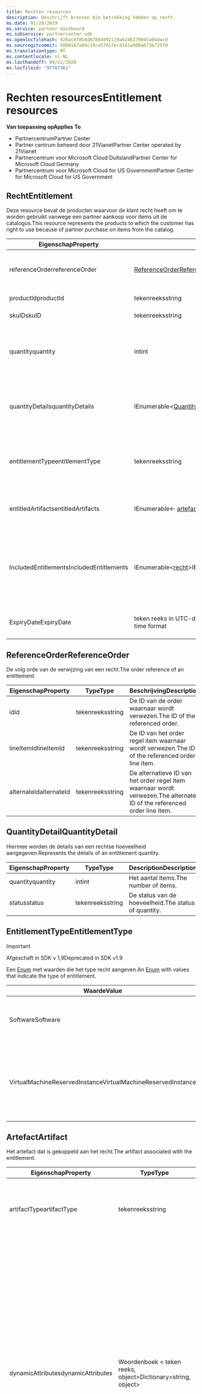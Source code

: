 ```yaml
---
title: Rechten resources
description: Beschrijft bronnen die betrekking hebben op recht.
ms.date: 01/28/2019
ms.service: partner-dashboard
ms.subservice: partnercenter-sdk
ms.openlocfilehash: 428ac6f8b4d67894092119a6246279045a04dac0
ms.sourcegitcommit: 58801b7a09c19ce57617ec4181a008a673b725f0
ms.translationtype: MT
ms.contentlocale: nl-NL
ms.lasthandoff: 09/22/2020
ms.locfileid: "97767361"
---
```

# <a name="entitlement-resources"></a><span data-ttu-id="8e6d1-103">Rechten resources</span><span class="sxs-lookup"><span data-stu-id="8e6d1-103">Entitlement resources</span></span>

<span data-ttu-id="8e6d1-104">**Van toepassing op**</span><span class="sxs-lookup"><span data-stu-id="8e6d1-104">**Applies To**</span></span>

- <span data-ttu-id="8e6d1-105">Partnercentrum</span><span class="sxs-lookup"><span data-stu-id="8e6d1-105">Partner Center</span></span>
- <span data-ttu-id="8e6d1-106">Partner centrum beheerd door 21Vianet</span><span class="sxs-lookup"><span data-stu-id="8e6d1-106">Partner Center operated by 21Vianet</span></span>
- <span data-ttu-id="8e6d1-107">Partnercentrum voor Microsoft Cloud Duitsland</span><span class="sxs-lookup"><span data-stu-id="8e6d1-107">Partner Center for Microsoft Cloud Germany</span></span>
- <span data-ttu-id="8e6d1-108">Partnercentrum voor Microsoft Cloud for US Government</span><span class="sxs-lookup"><span data-stu-id="8e6d1-108">Partner Center for Microsoft Cloud for US Government</span></span>

## <a name="entitlement"></a><span data-ttu-id="8e6d1-109">Recht</span><span class="sxs-lookup"><span data-stu-id="8e6d1-109">Entitlement</span></span>

<span data-ttu-id="8e6d1-110">Deze resource bevat de producten waarvoor de klant recht heeft om te worden gebruikt vanwege een partner aankoop voor items uit de catalogus.</span><span class="sxs-lookup"><span data-stu-id="8e6d1-110">This resource represents the products to which the customer has right to use because of partner purchase on items from the catalog.</span></span>

| <span data-ttu-id="8e6d1-111">Eigenschap</span><span class="sxs-lookup"><span data-stu-id="8e6d1-111">Property</span></span> | <span data-ttu-id="8e6d1-112">Type</span><span class="sxs-lookup"><span data-stu-id="8e6d1-112">Type</span></span> | <span data-ttu-id="8e6d1-113">Description</span><span class="sxs-lookup"><span data-stu-id="8e6d1-113">Description</span></span> |
|----------|------|-------------|
| <span data-ttu-id="8e6d1-114">referenceOrder</span><span class="sxs-lookup"><span data-stu-id="8e6d1-114">referenceOrder</span></span> | [<span data-ttu-id="8e6d1-115">ReferenceOrder</span><span class="sxs-lookup"><span data-stu-id="8e6d1-115">ReferenceOrder</span></span>](#referenceorder) | <span data-ttu-id="8e6d1-116">De verwijzing naar de order die heeft geresulteerd in het recht.</span><span class="sxs-lookup"><span data-stu-id="8e6d1-116">The order reference that resulted in the entitlement.</span></span> |
| <span data-ttu-id="8e6d1-117">productId</span><span class="sxs-lookup"><span data-stu-id="8e6d1-117">productId</span></span> | <span data-ttu-id="8e6d1-118">tekenreeks</span><span class="sxs-lookup"><span data-stu-id="8e6d1-118">string</span></span> | <span data-ttu-id="8e6d1-119">De id van het product.</span><span class="sxs-lookup"><span data-stu-id="8e6d1-119">The ID of the product.</span></span> |
| <span data-ttu-id="8e6d1-120">skuID</span><span class="sxs-lookup"><span data-stu-id="8e6d1-120">skuID</span></span> | <span data-ttu-id="8e6d1-121">tekenreeks</span><span class="sxs-lookup"><span data-stu-id="8e6d1-121">string</span></span> | <span data-ttu-id="8e6d1-122">De ID van de SKU.</span><span class="sxs-lookup"><span data-stu-id="8e6d1-122">The ID of the SKU.</span></span> |
| <span data-ttu-id="8e6d1-123">quantity</span><span class="sxs-lookup"><span data-stu-id="8e6d1-123">quantity</span></span> | <span data-ttu-id="8e6d1-124">int</span><span class="sxs-lookup"><span data-stu-id="8e6d1-124">int</span></span> | <span data-ttu-id="8e6d1-125">Het aantal rechten (exclusief niet-afgehandelde/overgedragen rechten).</span><span class="sxs-lookup"><span data-stu-id="8e6d1-125">The quantity of entitlements (excludes Unfulfilled/Transfered entitlements).</span></span> |
| <span data-ttu-id="8e6d1-126">quantityDetails</span><span class="sxs-lookup"><span data-stu-id="8e6d1-126">quantityDetails</span></span> | <span data-ttu-id="8e6d1-127">IEnumerable<[QuantityDetail](#quantitydetail)></span><span class="sxs-lookup"><span data-stu-id="8e6d1-127">IEnumerable<[QuantityDetail](#quantitydetail)></span></span> | <span data-ttu-id="8e6d1-128">De lijst met details van de rechten hoeveelheid (het aantal items en de status van elk aantal).</span><span class="sxs-lookup"><span data-stu-id="8e6d1-128">The list of entitlement quantity details (the number of items and status of each quantity).</span></span> |
| <span data-ttu-id="8e6d1-129">entitlementType</span><span class="sxs-lookup"><span data-stu-id="8e6d1-129">entitlementType</span></span> | <span data-ttu-id="8e6d1-130">tekenreeks</span><span class="sxs-lookup"><span data-stu-id="8e6d1-130">string</span></span> | <span data-ttu-id="8e6d1-131">Het type recht.</span><span class="sxs-lookup"><span data-stu-id="8e6d1-131">The type of entitlement.</span></span> <span data-ttu-id="8e6d1-132">(Bijgewerkt naar een teken reeks van [EntitlementType](#entitlementtype) in SDK 1,8.)</span><span class="sxs-lookup"><span data-stu-id="8e6d1-132">(Updated to string from [EntitlementType](#entitlementtype) in SDK 1.8.)</span></span> |
| <span data-ttu-id="8e6d1-133">entitledArtifacts</span><span class="sxs-lookup"><span data-stu-id="8e6d1-133">entitledArtifacts</span></span> | <span data-ttu-id="8e6d1-134">IEnumerable<- [artefact](#artifact)></span><span class="sxs-lookup"><span data-stu-id="8e6d1-134">IEnumerable<[Artifact](#artifact)></span></span> | <span data-ttu-id="8e6d1-135">De lijst met artefacten die zijn gekoppeld aan het recht.</span><span class="sxs-lookup"><span data-stu-id="8e6d1-135">The list of artifacts associated with the entitlement.</span></span> |
| <span data-ttu-id="8e6d1-136">IncludedEntitlements</span><span class="sxs-lookup"><span data-stu-id="8e6d1-136">IncludedEntitlements</span></span> | <span data-ttu-id="8e6d1-137">IEnumerable<[recht](#artifact)></span><span class="sxs-lookup"><span data-stu-id="8e6d1-137">IEnumerable<[Entitlement](#artifact)></span></span> | <span data-ttu-id="8e6d1-138">De lijst met rechten die impliciet zijn opgenomen als resultaat van de aankoop van de SkuId van de catalogus.</span><span class="sxs-lookup"><span data-stu-id="8e6d1-138">The list of entitlements, which are implicitly included as a result of the ProductId / SkuId purchase from catalog.</span></span> |
| <span data-ttu-id="8e6d1-139">ExpiryDate</span><span class="sxs-lookup"><span data-stu-id="8e6d1-139">ExpiryDate</span></span> | <span data-ttu-id="8e6d1-140">teken reeks in UTC-datum-tijd notatie</span><span class="sxs-lookup"><span data-stu-id="8e6d1-140">string in UTC date-time format</span></span>  | <span data-ttu-id="8e6d1-141">De verval datum van de rechten (indien van toepassing).</span><span class="sxs-lookup"><span data-stu-id="8e6d1-141">The entitlement expiry date (if applicable).</span></span> |

## <a name="referenceorder"></a><span data-ttu-id="8e6d1-142">ReferenceOrder</span><span class="sxs-lookup"><span data-stu-id="8e6d1-142">ReferenceOrder</span></span>

<span data-ttu-id="8e6d1-143">De volg orde van de verwijzing van een recht.</span><span class="sxs-lookup"><span data-stu-id="8e6d1-143">The order reference of an entitlement.</span></span>

| <span data-ttu-id="8e6d1-144">Eigenschap</span><span class="sxs-lookup"><span data-stu-id="8e6d1-144">Property</span></span> | <span data-ttu-id="8e6d1-145">Type</span><span class="sxs-lookup"><span data-stu-id="8e6d1-145">Type</span></span> | <span data-ttu-id="8e6d1-146">Beschrijving</span><span class="sxs-lookup"><span data-stu-id="8e6d1-146">Description</span></span> |
|----------|------|-------------|
| <span data-ttu-id="8e6d1-147">id</span><span class="sxs-lookup"><span data-stu-id="8e6d1-147">id</span></span> | <span data-ttu-id="8e6d1-148">tekenreeks</span><span class="sxs-lookup"><span data-stu-id="8e6d1-148">string</span></span> | <span data-ttu-id="8e6d1-149">De ID van de order waarnaar wordt verwezen.</span><span class="sxs-lookup"><span data-stu-id="8e6d1-149">The ID of the referenced order.</span></span> |
| <span data-ttu-id="8e6d1-150">lineItemId</span><span class="sxs-lookup"><span data-stu-id="8e6d1-150">lineItemId</span></span> | <span data-ttu-id="8e6d1-151">tekenreeks</span><span class="sxs-lookup"><span data-stu-id="8e6d1-151">string</span></span> | <span data-ttu-id="8e6d1-152">De ID van het order regel item waarnaar wordt verwezen.</span><span class="sxs-lookup"><span data-stu-id="8e6d1-152">The ID of the referenced order line item.</span></span> |
| <span data-ttu-id="8e6d1-153">alternateId</span><span class="sxs-lookup"><span data-stu-id="8e6d1-153">alternateId</span></span> | <span data-ttu-id="8e6d1-154">tekenreeks</span><span class="sxs-lookup"><span data-stu-id="8e6d1-154">string</span></span> | <span data-ttu-id="8e6d1-155">De alternatieve ID van het order regel item waarnaar wordt verwezen.</span><span class="sxs-lookup"><span data-stu-id="8e6d1-155">The alternate ID of the referenced order line item.</span></span> |

## <a name="quantitydetail"></a><span data-ttu-id="8e6d1-156">QuantityDetail</span><span class="sxs-lookup"><span data-stu-id="8e6d1-156">QuantityDetail</span></span>

<span data-ttu-id="8e6d1-157">Hiermee worden de details van een rechtse hoeveelheid aangegeven.</span><span class="sxs-lookup"><span data-stu-id="8e6d1-157">Represents the details of an entitlement quantity.</span></span>

| <span data-ttu-id="8e6d1-158">Eigenschap</span><span class="sxs-lookup"><span data-stu-id="8e6d1-158">Property</span></span> | <span data-ttu-id="8e6d1-159">Type</span><span class="sxs-lookup"><span data-stu-id="8e6d1-159">Type</span></span> | <span data-ttu-id="8e6d1-160">Description</span><span class="sxs-lookup"><span data-stu-id="8e6d1-160">Description</span></span> |
|----------|------|-------------|
| <span data-ttu-id="8e6d1-161">quantity</span><span class="sxs-lookup"><span data-stu-id="8e6d1-161">quantity</span></span> | <span data-ttu-id="8e6d1-162">int</span><span class="sxs-lookup"><span data-stu-id="8e6d1-162">int</span></span> | <span data-ttu-id="8e6d1-163">Het aantal items.</span><span class="sxs-lookup"><span data-stu-id="8e6d1-163">The number of items.</span></span> |
| <span data-ttu-id="8e6d1-164">status</span><span class="sxs-lookup"><span data-stu-id="8e6d1-164">status</span></span> | <span data-ttu-id="8e6d1-165">tekenreeks</span><span class="sxs-lookup"><span data-stu-id="8e6d1-165">string</span></span> | <span data-ttu-id="8e6d1-166">De status van de hoeveelheid.</span><span class="sxs-lookup"><span data-stu-id="8e6d1-166">The status of quantity.</span></span> |

## <a name="entitlementtype"></a><span data-ttu-id="8e6d1-167">EntitlementType</span><span class="sxs-lookup"><span data-stu-id="8e6d1-167">EntitlementType</span></span>

> [!IMPORTANT]
> <span data-ttu-id="8e6d1-168">Afgeschaft in SDK v 1,9</span><span class="sxs-lookup"><span data-stu-id="8e6d1-168">Deprecated in SDK v1.9</span></span>

<span data-ttu-id="8e6d1-169">Een [Enum](/dotnet/api/system.enum) met waarden die het type recht aangeven.</span><span class="sxs-lookup"><span data-stu-id="8e6d1-169">An [Enum](/dotnet/api/system.enum) with values that indicate the type of entitlement.</span></span>

| <span data-ttu-id="8e6d1-170">Waarde</span><span class="sxs-lookup"><span data-stu-id="8e6d1-170">Value</span></span> | <span data-ttu-id="8e6d1-171">Beschrijving</span><span class="sxs-lookup"><span data-stu-id="8e6d1-171">Description</span></span> |
|-------|-------------|
| <span data-ttu-id="8e6d1-172">Software</span><span class="sxs-lookup"><span data-stu-id="8e6d1-172">Software</span></span> | <span data-ttu-id="8e6d1-173">Hiermee wordt het type recht aangegeven dat is gerelateerd aan software.</span><span class="sxs-lookup"><span data-stu-id="8e6d1-173">Indicates entitlement type related to software.</span></span> |
| <span data-ttu-id="8e6d1-174">VirtualMachineReservedInstance</span><span class="sxs-lookup"><span data-stu-id="8e6d1-174">VirtualMachineReservedInstance</span></span> | <span data-ttu-id="8e6d1-175">Hiermee wordt het type recht aangegeven dat is gerelateerd aan Azure Reserved Virtual Machine Instances.</span><span class="sxs-lookup"><span data-stu-id="8e6d1-175">Indicates entitlement type related to Azure Reserved Virtual Machine Instances.</span></span> |

## <a name="artifact"></a><span data-ttu-id="8e6d1-176">Artefact</span><span class="sxs-lookup"><span data-stu-id="8e6d1-176">Artifact</span></span>

<span data-ttu-id="8e6d1-177">Het artefact dat is gekoppeld aan het recht.</span><span class="sxs-lookup"><span data-stu-id="8e6d1-177">The artifact associated with the entitlement.</span></span>

| <span data-ttu-id="8e6d1-178">Eigenschap</span><span class="sxs-lookup"><span data-stu-id="8e6d1-178">Property</span></span> | <span data-ttu-id="8e6d1-179">Type</span><span class="sxs-lookup"><span data-stu-id="8e6d1-179">Type</span></span> | <span data-ttu-id="8e6d1-180">Description</span><span class="sxs-lookup"><span data-stu-id="8e6d1-180">Description</span></span> |
|----------|------|-------------|
| <span data-ttu-id="8e6d1-181">artifactType</span><span class="sxs-lookup"><span data-stu-id="8e6d1-181">artifactType</span></span> | <span data-ttu-id="8e6d1-182">tekenreeks</span><span class="sxs-lookup"><span data-stu-id="8e6d1-182">string</span></span> | <span data-ttu-id="8e6d1-183">Het type artefact.</span><span class="sxs-lookup"><span data-stu-id="8e6d1-183">The type of artifact.</span></span> <span data-ttu-id="8e6d1-184">(Bijgewerkt met een teken reeks van [ArtifactType](#artifacttype) in SDK v 1.8)</span><span class="sxs-lookup"><span data-stu-id="8e6d1-184">(Updated to string from [ArtifactType](#artifacttype) in SDK V1.8)</span></span> |
| <span data-ttu-id="8e6d1-185">dynamicAttributes</span><span class="sxs-lookup"><span data-stu-id="8e6d1-185">dynamicAttributes</span></span> | <span data-ttu-id="8e6d1-186">Woordenboek &lt; teken reeks, object&gt;</span><span class="sxs-lookup"><span data-stu-id="8e6d1-186">Dictionary&lt;string, object&gt;</span></span> | <span data-ttu-id="8e6d1-187">Dynamische kenmerken met artifacttype-specifieke waarden.</span><span class="sxs-lookup"><span data-stu-id="8e6d1-187">Dynamic attributes containing artifacttype specific values.</span></span> <span data-ttu-id="8e6d1-188">Als bijvoorbeeld artifactType = "reservedinstance" is, bevat deze eigenschap "reservationType" = "informatie" of "reservationType" = "sqldatabases" die het gereserveerde exemplaar van een virtuele machine of een gereserveerd Azure SQL-exemplaar aangeeft.</span><span class="sxs-lookup"><span data-stu-id="8e6d1-188">For example when artifactType = "reservedinstance", this property will contain "reservationType" = "virtualmachines" or "reservationType" = "sqldatabases" denoting virtual machine reserved instance or Azure SQL reserved instance.</span></span> <span data-ttu-id="8e6d1-189">(Beschikbaar vanaf SDK v 1,9)</span><span class="sxs-lookup"><span data-stu-id="8e6d1-189">(Available starting in SDK v1.9)</span></span> |

## <a name="artifacttype"></a><span data-ttu-id="8e6d1-190">ArtifactType</span><span class="sxs-lookup"><span data-stu-id="8e6d1-190">ArtifactType</span></span>

> [!IMPORTANT]
> <span data-ttu-id="8e6d1-191">Afgeschaft in SDK v 1,9</span><span class="sxs-lookup"><span data-stu-id="8e6d1-191">Deprecated in SDK v1.9</span></span>

<span data-ttu-id="8e6d1-192">Een [Enum](/dotnet/api/system.enum) met waarden die het type van het rechten artefact aangeven.</span><span class="sxs-lookup"><span data-stu-id="8e6d1-192">An [Enum](/dotnet/api/system.enum) with values that indicate the type of entitlement artifact.</span></span>

| <span data-ttu-id="8e6d1-193">Waarde</span><span class="sxs-lookup"><span data-stu-id="8e6d1-193">Value</span></span>                          | <span data-ttu-id="8e6d1-194">Beschrijving</span><span class="sxs-lookup"><span data-stu-id="8e6d1-194">Description</span></span>                                                                             |
|--------------------------------| ----------------------------------------------------------------------------------------|
| <span data-ttu-id="8e6d1-195">VirtualMachineReservedInstance</span><span class="sxs-lookup"><span data-stu-id="8e6d1-195">VirtualMachineReservedInstance</span></span> | <span data-ttu-id="8e6d1-196">Hiermee worden de hulp middelen voor artefacten aangegeven bij het ophalen van Azure Reserved Virtual Machine Instances.</span><span class="sxs-lookup"><span data-stu-id="8e6d1-196">Indicates the artifact aids with retrieval of Azure Reserved Virtual Machine Instances.</span></span> |

## <a name="reservedinstanceartifact"></a><span data-ttu-id="8e6d1-197">ReservedInstanceArtifact</span><span class="sxs-lookup"><span data-stu-id="8e6d1-197">ReservedInstanceArtifact</span></span>

<span data-ttu-id="8e6d1-198">Het artefact dat is gekoppeld aan een door Azure gereserveerde instantie-recht.</span><span class="sxs-lookup"><span data-stu-id="8e6d1-198">The artifact associated with an Azure Reserved Instance entitlement.</span></span> <span data-ttu-id="8e6d1-199">Deze wordt overgenomen van de klasse [artefacten](#artifact) .</span><span class="sxs-lookup"><span data-stu-id="8e6d1-199">It inherits from the [Artifact](#artifact) class.</span></span>

| <span data-ttu-id="8e6d1-200">Eigenschap</span><span class="sxs-lookup"><span data-stu-id="8e6d1-200">Property</span></span>   | <span data-ttu-id="8e6d1-201">Type</span><span class="sxs-lookup"><span data-stu-id="8e6d1-201">Type</span></span>                           | <span data-ttu-id="8e6d1-202">Description</span><span class="sxs-lookup"><span data-stu-id="8e6d1-202">Description</span></span>                                        |
|------------|--------------------------------|----------------------------------------------------|
| <span data-ttu-id="8e6d1-203">koppelen</span><span class="sxs-lookup"><span data-stu-id="8e6d1-203">link</span></span>       | [<span data-ttu-id="8e6d1-204">Koppeling</span><span class="sxs-lookup"><span data-stu-id="8e6d1-204">Link</span></span>](./utility-resources.md#link) | <span data-ttu-id="8e6d1-205">De koppeling om alle gekoppelde artefact gegevens op te halen.</span><span class="sxs-lookup"><span data-stu-id="8e6d1-205">The link to get all associated artifact details.</span></span>   |
| <span data-ttu-id="8e6d1-206">resourceID</span><span class="sxs-lookup"><span data-stu-id="8e6d1-206">resourceID</span></span> | <span data-ttu-id="8e6d1-207">tekenreeks</span><span class="sxs-lookup"><span data-stu-id="8e6d1-207">string</span></span>                         | <span data-ttu-id="8e6d1-208">De ID van de Azure-reserverings order of-resource.</span><span class="sxs-lookup"><span data-stu-id="8e6d1-208">The ID of the Azure reservation order or resource.</span></span> |

## <a name="reservedinstanceartifactdetails"></a><span data-ttu-id="8e6d1-209">ReservedInstanceArtifactDetails</span><span class="sxs-lookup"><span data-stu-id="8e6d1-209">ReservedInstanceArtifactDetails</span></span>

<span data-ttu-id="8e6d1-210">Vertegenwoordigt de entiteit die wordt geretourneerd bij het aanroepen van de koppeling naar de gereserveerde instantie artefact van Azure.</span><span class="sxs-lookup"><span data-stu-id="8e6d1-210">Represents the entity returned upon invocation of the Azure Reserved Instance artifact link.</span></span>

|   <span data-ttu-id="8e6d1-211">Eigenschap</span><span class="sxs-lookup"><span data-stu-id="8e6d1-211">Property</span></span>   |           <span data-ttu-id="8e6d1-212">Type</span><span class="sxs-lookup"><span data-stu-id="8e6d1-212">Type</span></span>           |                          <span data-ttu-id="8e6d1-213">Beschrijving</span><span class="sxs-lookup"><span data-stu-id="8e6d1-213">Description</span></span>                          |
|--------------|--------------------------|---------------------------------------------------------------|
|     <span data-ttu-id="8e6d1-214">type</span><span class="sxs-lookup"><span data-stu-id="8e6d1-214">type</span></span>     |          <span data-ttu-id="8e6d1-215">tekenreeks</span><span class="sxs-lookup"><span data-stu-id="8e6d1-215">string</span></span>          |                     <span data-ttu-id="8e6d1-216">Het type artefact.</span><span class="sxs-lookup"><span data-stu-id="8e6d1-216">The type of artifact.</span></span>                     |
| <span data-ttu-id="8e6d1-217">ringen</span><span class="sxs-lookup"><span data-stu-id="8e6d1-217">reservations</span></span> | <span data-ttu-id="8e6d1-218">IEnumerable<Reservation></span><span class="sxs-lookup"><span data-stu-id="8e6d1-218">IEnumerable<Reservation></span></span> | <span data-ttu-id="8e6d1-219">Hiermee wordt de Azure resource-of reserverings order-id aangegeven.</span><span class="sxs-lookup"><span data-stu-id="8e6d1-219">Indicates the Azure resource or reservation order identifier.</span></span> |

## <a name="reservation"></a><span data-ttu-id="8e6d1-220">Reservering</span><span class="sxs-lookup"><span data-stu-id="8e6d1-220">Reservation</span></span>

<span data-ttu-id="8e6d1-221">Vertegenwoordigt een afzonderlijke reserve ring.</span><span class="sxs-lookup"><span data-stu-id="8e6d1-221">Represents an individual reservation.</span></span>

| <span data-ttu-id="8e6d1-222">Eigenschap</span><span class="sxs-lookup"><span data-stu-id="8e6d1-222">Property</span></span>          | <span data-ttu-id="8e6d1-223">Type</span><span class="sxs-lookup"><span data-stu-id="8e6d1-223">Type</span></span>                           | <span data-ttu-id="8e6d1-224">Description</span><span class="sxs-lookup"><span data-stu-id="8e6d1-224">Description</span></span>                                                        |
|-------------------|--------------------------------|--------------------------------------------------------------------|
| <span data-ttu-id="8e6d1-225">reservationId</span><span class="sxs-lookup"><span data-stu-id="8e6d1-225">reservationId</span></span>     | <span data-ttu-id="8e6d1-226">tekenreeks</span><span class="sxs-lookup"><span data-stu-id="8e6d1-226">string</span></span>                         | <span data-ttu-id="8e6d1-227">De ID van de reserve ring.</span><span class="sxs-lookup"><span data-stu-id="8e6d1-227">The ID of the reservation.</span></span>                                         |
| <span data-ttu-id="8e6d1-228">scopeType</span><span class="sxs-lookup"><span data-stu-id="8e6d1-228">scopeType</span></span>         | <span data-ttu-id="8e6d1-229">tekenreeks</span><span class="sxs-lookup"><span data-stu-id="8e6d1-229">string</span></span>                         | <span data-ttu-id="8e6d1-230">Het type bereik dat is gekoppeld aan de reserve ring van de virtuele machine.</span><span class="sxs-lookup"><span data-stu-id="8e6d1-230">The type of scope associated with the virtual machine reservation.</span></span> |
| <span data-ttu-id="8e6d1-231">displayName</span><span class="sxs-lookup"><span data-stu-id="8e6d1-231">displayName</span></span>       | <span data-ttu-id="8e6d1-232">tekenreeks</span><span class="sxs-lookup"><span data-stu-id="8e6d1-232">string</span></span>                         | <span data-ttu-id="8e6d1-233">De weergave naam van de reserve ring.</span><span class="sxs-lookup"><span data-stu-id="8e6d1-233">The display name of the reservation.</span></span>                               |
| <span data-ttu-id="8e6d1-234">appliedScopes</span><span class="sxs-lookup"><span data-stu-id="8e6d1-234">appliedScopes</span></span>     | <span data-ttu-id="8e6d1-235">IEnumerable</span><span class="sxs-lookup"><span data-stu-id="8e6d1-235">IEnumerable</span></span>                    | <span data-ttu-id="8e6d1-236">De lijst met toegepaste bereiken die zijn gekoppeld aan de reserve ring.</span><span class="sxs-lookup"><span data-stu-id="8e6d1-236">The list of applied scopes associated with the reservation.</span></span> <span data-ttu-id="8e6d1-237">(Alleen beschikbaar als scopeType niet wordt gedeeld.)</span><span class="sxs-lookup"><span data-stu-id="8e6d1-237">(Only available when scopeType isn't shared.)</span></span> |
| <span data-ttu-id="8e6d1-238">quantity</span><span class="sxs-lookup"><span data-stu-id="8e6d1-238">quantity</span></span>          | <span data-ttu-id="8e6d1-239">int</span><span class="sxs-lookup"><span data-stu-id="8e6d1-239">int</span></span>                            | <span data-ttu-id="8e6d1-240">Het aantal virtuele machines in de reserve ring.</span><span class="sxs-lookup"><span data-stu-id="8e6d1-240">The number of virtual machines in the reservation.</span></span>                 |
| <span data-ttu-id="8e6d1-241">expiryDateTime</span><span class="sxs-lookup"><span data-stu-id="8e6d1-241">expiryDateTime</span></span>    | <span data-ttu-id="8e6d1-242">teken reeks in UTC-datum-tijd notatie</span><span class="sxs-lookup"><span data-stu-id="8e6d1-242">string in UTC date-time format</span></span> | <span data-ttu-id="8e6d1-243">De verval datum van de reserve ring.</span><span class="sxs-lookup"><span data-stu-id="8e6d1-243">The expiry date of the reservation.</span></span>                                |
| <span data-ttu-id="8e6d1-244">effectiveDateTime</span><span class="sxs-lookup"><span data-stu-id="8e6d1-244">effectiveDateTime</span></span> | <span data-ttu-id="8e6d1-245">teken reeks in UTC-datum-tijd notatie</span><span class="sxs-lookup"><span data-stu-id="8e6d1-245">string in UTC date-time format</span></span> | <span data-ttu-id="8e6d1-246">De ingangs datum van de reserve ring.</span><span class="sxs-lookup"><span data-stu-id="8e6d1-246">The effective date of the reservation.</span></span>                             |
| <span data-ttu-id="8e6d1-247">provisioningState</span><span class="sxs-lookup"><span data-stu-id="8e6d1-247">provisioningState</span></span> | <span data-ttu-id="8e6d1-248">tekenreeks</span><span class="sxs-lookup"><span data-stu-id="8e6d1-248">string</span></span>                         | <span data-ttu-id="8e6d1-249">De inrichtings status van de reserve ring.</span><span class="sxs-lookup"><span data-stu-id="8e6d1-249">The provisioning state of the reservation.</span></span>                         |

## <a name="virtualmachinereservedinstanceartifact"></a><span data-ttu-id="8e6d1-250">VirtualMachineReservedInstanceArtifact</span><span class="sxs-lookup"><span data-stu-id="8e6d1-250">VirtualMachineReservedInstanceArtifact</span></span>

> [!IMPORTANT]
> <span data-ttu-id="8e6d1-251">Afgeschaft in SDK v 1,9</span><span class="sxs-lookup"><span data-stu-id="8e6d1-251">Deprecated in SDK v1.9</span></span>

<span data-ttu-id="8e6d1-252">Het artefact dat is gekoppeld aan een voor Azure gereserveerde instantie van een virtuele machine.</span><span class="sxs-lookup"><span data-stu-id="8e6d1-252">The artifact associated with an Azure Reserved Virtual Machine Instance entitlement.</span></span> <span data-ttu-id="8e6d1-253">Deze wordt overgenomen van de klasse [artefacten](#artifact) .</span><span class="sxs-lookup"><span data-stu-id="8e6d1-253">It inherits from the [Artifact](#artifact) class.</span></span>

| <span data-ttu-id="8e6d1-254">Eigenschap</span><span class="sxs-lookup"><span data-stu-id="8e6d1-254">Property</span></span>   | <span data-ttu-id="8e6d1-255">Type</span><span class="sxs-lookup"><span data-stu-id="8e6d1-255">Type</span></span>                              | <span data-ttu-id="8e6d1-256">Description</span><span class="sxs-lookup"><span data-stu-id="8e6d1-256">Description</span></span>                                        |
|------------|-----------------------------------|----------------------------------------------------|
| <span data-ttu-id="8e6d1-257">koppelen</span><span class="sxs-lookup"><span data-stu-id="8e6d1-257">link</span></span>       | [<span data-ttu-id="8e6d1-258">Koppeling</span><span class="sxs-lookup"><span data-stu-id="8e6d1-258">Link</span></span>](utility-resources.md#link) | <span data-ttu-id="8e6d1-259">De koppeling om alle gekoppelde artefact gegevens op te halen.</span><span class="sxs-lookup"><span data-stu-id="8e6d1-259">The link to get all associated artifact details.</span></span>   |
| <span data-ttu-id="8e6d1-260">resourceID</span><span class="sxs-lookup"><span data-stu-id="8e6d1-260">resourceID</span></span> | <span data-ttu-id="8e6d1-261">tekenreeks</span><span class="sxs-lookup"><span data-stu-id="8e6d1-261">string</span></span>                            | <span data-ttu-id="8e6d1-262">De ID van de Azure-reserverings order of-resource.</span><span class="sxs-lookup"><span data-stu-id="8e6d1-262">The ID of the Azure reservation order or resource.</span></span> |

## <a name="virtualmachinereservedinstanceartifactdetails"></a><span data-ttu-id="8e6d1-263">VirtualMachineReservedInstanceArtifactDetails</span><span class="sxs-lookup"><span data-stu-id="8e6d1-263">VirtualMachineReservedInstanceArtifactDetails</span></span>

> [!IMPORTANT]
> <span data-ttu-id="8e6d1-264">Afgeschaft in SDK v 1,9</span><span class="sxs-lookup"><span data-stu-id="8e6d1-264">Deprecated in SDK v1.9</span></span>

<span data-ttu-id="8e6d1-265">Vertegenwoordigt de entiteit die wordt geretourneerd bij het aanroepen van de koppeling van de Azure reserved virtual machine-instantie artefact.</span><span class="sxs-lookup"><span data-stu-id="8e6d1-265">Represents the entity returned upon invocation of the Azure Reserved Virtual Machine Instance artifact link.</span></span>

| <span data-ttu-id="8e6d1-266">Eigenschap</span><span class="sxs-lookup"><span data-stu-id="8e6d1-266">Property</span></span>                    | <span data-ttu-id="8e6d1-267">Type</span><span class="sxs-lookup"><span data-stu-id="8e6d1-267">Type</span></span>                                                                 | <span data-ttu-id="8e6d1-268">Beschrijving</span><span class="sxs-lookup"><span data-stu-id="8e6d1-268">Description</span></span>           |
|-----------------------------|----------------------------------------------------------------------|-----------------------|
| <span data-ttu-id="8e6d1-269">type</span><span class="sxs-lookup"><span data-stu-id="8e6d1-269">type</span></span>                        | [<span data-ttu-id="8e6d1-270">ArtifactType</span><span class="sxs-lookup"><span data-stu-id="8e6d1-270">ArtifactType</span></span>](#artifacttype)                                        | <span data-ttu-id="8e6d1-271">Het type artefact.</span><span class="sxs-lookup"><span data-stu-id="8e6d1-271">The type of artifact.</span></span> |
| <span data-ttu-id="8e6d1-272">virtualMachineReservations</span><span class="sxs-lookup"><span data-stu-id="8e6d1-272">virtualMachineReservations</span></span>  | <span data-ttu-id="8e6d1-273">IEnumerable<[VirtualMachineReservation](#virtualmachinereservation)></span><span class="sxs-lookup"><span data-stu-id="8e6d1-273">IEnumerable<[VirtualMachineReservation](#virtualmachinereservation)></span></span> | <span data-ttu-id="8e6d1-274">Hiermee wordt de Azure resource-of reserverings order-id aangegeven.</span><span class="sxs-lookup"><span data-stu-id="8e6d1-274">Indicates the Azure resource or reservation order identifier.</span></span> |

## <a name="virtualmachinereservation"></a><span data-ttu-id="8e6d1-275">VirtualMachineReservation</span><span class="sxs-lookup"><span data-stu-id="8e6d1-275">VirtualMachineReservation</span></span>

> [!IMPORTANT]
> <span data-ttu-id="8e6d1-276">Afgeschaft in SDK v 1,9</span><span class="sxs-lookup"><span data-stu-id="8e6d1-276">Deprecated in SDK v1.9</span></span>

<span data-ttu-id="8e6d1-277">Vertegenwoordigt een afzonderlijke reserve ring van virtuele machines.</span><span class="sxs-lookup"><span data-stu-id="8e6d1-277">Represents an individual virtual machine reservation.</span></span>

|     <span data-ttu-id="8e6d1-278">Eigenschap</span><span class="sxs-lookup"><span data-stu-id="8e6d1-278">Property</span></span>      |              <span data-ttu-id="8e6d1-279">Type</span><span class="sxs-lookup"><span data-stu-id="8e6d1-279">Type</span></span>              |                                                <span data-ttu-id="8e6d1-280">Description</span><span class="sxs-lookup"><span data-stu-id="8e6d1-280">Description</span></span>                                                 |
|-------------------|--------------------------------|------------------------------------------------------------------------------------------------------------|
|   <span data-ttu-id="8e6d1-281">reservationId</span><span class="sxs-lookup"><span data-stu-id="8e6d1-281">reservationId</span></span>   |             <span data-ttu-id="8e6d1-282">tekenreeks</span><span class="sxs-lookup"><span data-stu-id="8e6d1-282">string</span></span>             |                                         <span data-ttu-id="8e6d1-283">De ID van de reserve ring.</span><span class="sxs-lookup"><span data-stu-id="8e6d1-283">The ID of the reservation.</span></span>                                         |
|     <span data-ttu-id="8e6d1-284">scopeType</span><span class="sxs-lookup"><span data-stu-id="8e6d1-284">scopeType</span></span>     |             <span data-ttu-id="8e6d1-285">tekenreeks</span><span class="sxs-lookup"><span data-stu-id="8e6d1-285">string</span></span>             |                     <span data-ttu-id="8e6d1-286">Het type bereik dat is gekoppeld aan de reserve ring van de virtuele machine.</span><span class="sxs-lookup"><span data-stu-id="8e6d1-286">The type of scope associated with the virtual machine reservation.</span></span>                     |
|    <span data-ttu-id="8e6d1-287">displayName</span><span class="sxs-lookup"><span data-stu-id="8e6d1-287">displayName</span></span>    |             <span data-ttu-id="8e6d1-288">tekenreeks</span><span class="sxs-lookup"><span data-stu-id="8e6d1-288">string</span></span>             |                                    <span data-ttu-id="8e6d1-289">De weergave naam van de reserve ring.</span><span class="sxs-lookup"><span data-stu-id="8e6d1-289">The display name of the reservation.</span></span>                                    |
|   <span data-ttu-id="8e6d1-290">appliedScopes</span><span class="sxs-lookup"><span data-stu-id="8e6d1-290">appliedScopes</span></span>   |      <span data-ttu-id="8e6d1-291">IEnumerable<string></span><span class="sxs-lookup"><span data-stu-id="8e6d1-291">IEnumerable<string></span></span>       | <span data-ttu-id="8e6d1-292">De lijst met toegepaste bereiken die zijn gekoppeld aan de reserve ring.</span><span class="sxs-lookup"><span data-stu-id="8e6d1-292">The list of applied scopes associated with the reservation.</span></span> <span data-ttu-id="8e6d1-293">(Alleen beschikbaar als scopeType niet wordt gedeeld.)</span><span class="sxs-lookup"><span data-stu-id="8e6d1-293">(Only available when scopeType isn't shared.)</span></span> |
|     <span data-ttu-id="8e6d1-294">quantity</span><span class="sxs-lookup"><span data-stu-id="8e6d1-294">quantity</span></span>      |              <span data-ttu-id="8e6d1-295">int</span><span class="sxs-lookup"><span data-stu-id="8e6d1-295">int</span></span>               |                             <span data-ttu-id="8e6d1-296">Het aantal virtuele machines in de reserve ring.</span><span class="sxs-lookup"><span data-stu-id="8e6d1-296">The number of virtual machines in the reservation.</span></span>                             |
|  <span data-ttu-id="8e6d1-297">expiryDateTime</span><span class="sxs-lookup"><span data-stu-id="8e6d1-297">expiryDateTime</span></span>   | <span data-ttu-id="8e6d1-298">teken reeks in UTC-datum-tijd notatie</span><span class="sxs-lookup"><span data-stu-id="8e6d1-298">string in UTC date-time format</span></span> |                                    <span data-ttu-id="8e6d1-299">De verval datum van de reserve ring.</span><span class="sxs-lookup"><span data-stu-id="8e6d1-299">The expiry date of the reservation.</span></span>                                     |
| <span data-ttu-id="8e6d1-300">effectiveDateTime</span><span class="sxs-lookup"><span data-stu-id="8e6d1-300">effectiveDateTime</span></span> | <span data-ttu-id="8e6d1-301">teken reeks in UTC-datum-tijd notatie</span><span class="sxs-lookup"><span data-stu-id="8e6d1-301">string in UTC date-time format</span></span> |                                   <span data-ttu-id="8e6d1-302">De ingangs datum van de reserve ring.</span><span class="sxs-lookup"><span data-stu-id="8e6d1-302">The effective date of the reservation.</span></span>                                   |
| <span data-ttu-id="8e6d1-303">provisioningState</span><span class="sxs-lookup"><span data-stu-id="8e6d1-303">provisioningState</span></span> |             <span data-ttu-id="8e6d1-304">tekenreeks</span><span class="sxs-lookup"><span data-stu-id="8e6d1-304">string</span></span>             |                                 <span data-ttu-id="8e6d1-305">De inrichtings status van de reserve ring.</span><span class="sxs-lookup"><span data-stu-id="8e6d1-305">The provisioning state of the reservation.</span></span>                                 |
